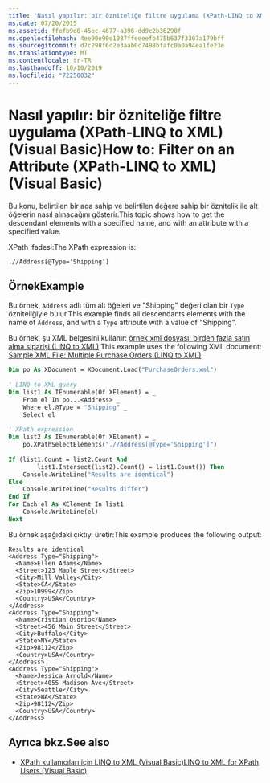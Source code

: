 ```yaml
---
title: 'Nasıl yapılır: bir özniteliğe filtre uygulama (XPath-LINQ to XML) (Visual Basic)'
ms.date: 07/20/2015
ms.assetid: ffefb9d6-45ec-4677-a396-dd9c2b36298f
ms.openlocfilehash: 4ee90e90e1087ffeeeefb475b637f3307a179bff
ms.sourcegitcommit: d7c298f6c2e3aab0c7498bfafc0a0a94ea1fe23e
ms.translationtype: MT
ms.contentlocale: tr-TR
ms.lasthandoff: 10/10/2019
ms.locfileid: "72250032"
---
```

# <a name="how-to-filter-on-an-attribute-xpath-linq-to-xml-visual-basic"></a><span data-ttu-id="569e1-102">Nasıl yapılır: bir özniteliğe filtre uygulama (XPath-LINQ to XML) (Visual Basic)</span><span class="sxs-lookup"><span data-stu-id="569e1-102">How to: Filter on an Attribute (XPath-LINQ to XML) (Visual Basic)</span></span>
<span data-ttu-id="569e1-103">Bu konu, belirtilen bir ada sahip ve belirtilen değere sahip bir öznitelik ile alt öğelerin nasıl alınacağını gösterir.</span><span class="sxs-lookup"><span data-stu-id="569e1-103">This topic shows how to get the descendant elements with a specified name, and with an attribute with a specified value.</span></span>  
  
 <span data-ttu-id="569e1-104">XPath ifadesi:</span><span class="sxs-lookup"><span data-stu-id="569e1-104">The XPath expression is:</span></span>  
  
 `.//Address[@Type='Shipping']`  
  
## <a name="example"></a><span data-ttu-id="569e1-105">Örnek</span><span class="sxs-lookup"><span data-stu-id="569e1-105">Example</span></span>  
 <span data-ttu-id="569e1-106">Bu örnek, `Address` adlı tüm alt öğeleri ve "Shipping" değeri olan bir `Type` özniteliğiyle bulur.</span><span class="sxs-lookup"><span data-stu-id="569e1-106">This example finds all descendants elements with the name of `Address`, and with a `Type` attribute with a value of "Shipping".</span></span>  
  
 <span data-ttu-id="569e1-107">Bu örnek, şu XML belgesini kullanır: [örnek xml dosyası: birden fazla satın alma siparişi (LINQ to XML)](../../../../visual-basic/programming-guide/concepts/linq/sample-xml-file-multiple-purchase-orders-linq-to-xml.md).</span><span class="sxs-lookup"><span data-stu-id="569e1-107">This example uses the following XML document: [Sample XML File: Multiple Purchase Orders (LINQ to XML)](../../../../visual-basic/programming-guide/concepts/linq/sample-xml-file-multiple-purchase-orders-linq-to-xml.md).</span></span>  
  
```vb  
Dim po As XDocument = XDocument.Load("PurchaseOrders.xml")  
  
' LINQ to XML query  
Dim list1 As IEnumerable(Of XElement) = _  
    From el In po...<Address> _  
    Where el.@Type = "Shipping" _  
    Select el  
  
' XPath expression  
Dim list2 As IEnumerable(Of XElement) = _  
    po.XPathSelectElements(".//Address[@Type='Shipping']")  
  
If (list1.Count = list2.Count And _  
        list1.Intersect(list2).Count() = list1.Count()) Then  
    Console.WriteLine("Results are identical")  
Else  
    Console.WriteLine("Results differ")  
End If  
For Each el As XElement In list1  
    Console.WriteLine(el)  
Next  
```  
  
 <span data-ttu-id="569e1-108">Bu örnek aşağıdaki çıktıyı üretir:</span><span class="sxs-lookup"><span data-stu-id="569e1-108">This example produces the following output:</span></span>  
  
```console
Results are identical  
<Address Type="Shipping">  
  <Name>Ellen Adams</Name>  
  <Street>123 Maple Street</Street>  
  <City>Mill Valley</City>  
  <State>CA</State>  
  <Zip>10999</Zip>  
  <Country>USA</Country>  
</Address>  
<Address Type="Shipping">  
  <Name>Cristian Osorio</Name>  
  <Street>456 Main Street</Street>  
  <City>Buffalo</City>  
  <State>NY</State>  
  <Zip>98112</Zip>  
  <Country>USA</Country>  
</Address>  
<Address Type="Shipping">  
  <Name>Jessica Arnold</Name>  
  <Street>4055 Madison Ave</Street>  
  <City>Seattle</City>  
  <State>WA</State>  
  <Zip>98112</Zip>  
  <Country>USA</Country>  
</Address>  
```  
  
## <a name="see-also"></a><span data-ttu-id="569e1-109">Ayrıca bkz.</span><span class="sxs-lookup"><span data-stu-id="569e1-109">See also</span></span>

- [<span data-ttu-id="569e1-110">XPath kullanıcıları için LINQ to XML (Visual Basic)</span><span class="sxs-lookup"><span data-stu-id="569e1-110">LINQ to XML for XPath Users (Visual Basic)</span></span>](../../../../visual-basic/programming-guide/concepts/linq/linq-to-xml-for-xpath-users.md)
